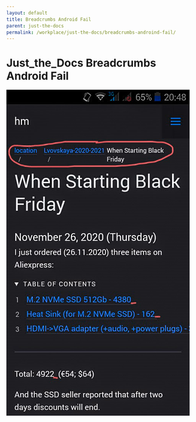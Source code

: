 ```yaml
---
layout: default
title: Breadcrumbs Android Fail
parent: just-the-docs
permalink: /workplace/just-the-docs/breadcrumbs-androind-fail/
---
```




# Just_the_Docs Breadcrumbs Android Fail

[![breadcrumbs-android-fail](just-the-docs-android-breadcrumbs-fail-with-red.jpg)](just-the-docs-android-breadcrumbs-fail-with-red.jpg)

